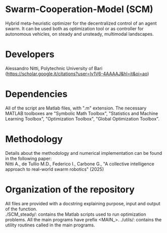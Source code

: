 # Swarm-Cooperation-Model (SCM)
Hybrid meta-heuristic optimizer for the decentralized control of an agent swarm. It can be used both as optimization tool or as controller for autonomous vehicles, on steady and unsteady, multimodal landscapes.

# Developers
Alessandro Nitti, Polytechnic University of Bari (https://scholar.google.it/citations?user=lv1V6-4AAAAJ&hl=it&oi=ao)  

# Dependencies
All of the script are Matlab files, with ".m" extension. The necessary MATLAB toolboxes are 
"Symbolic Math Toolbox", "Statistics and Machine Learning Toolbox", "Optimization Toolbox", "Global Optimization Toolbox". 

# Methodology
Details about the methodology and numerical implementation can be found in the following paper:  
Nitti A., de Tullio M.D., Federico I., Carbone G., "A collective intelligence approach to real-world swarm robotics" (2025)

# Organization of the repository
All files are provided with a docstring explaining purpose, input and output of the function.  
./SCM_steady/: contains the Matlab scripts used to run optimization problems. All the main programs have prefix <MAIN_>.
./utils/: contains the utility routines called in the main programs.
